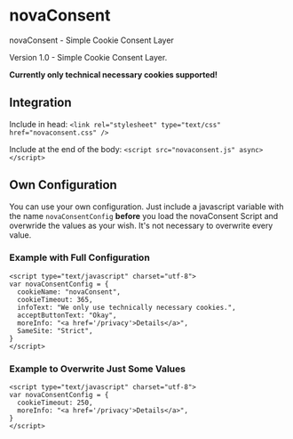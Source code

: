 # novaConsent
novaConsent - Simple Cookie Consent Layer

Version 1.0 - Simple Cookie Consent Layer.

**Currently only technical necessary cookies supported!**

## Integration

Include in head:
```<link rel="stylesheet" type="text/css" href="novaconsent.css" />```

Include at the end of the body:
```<script src="novaconsent.js" async></script>```

## Own Configuration

You can use your own configuration. Just include a javascript variable with the name ```novaConsentConfig``` **before** you load the novaConsent Script and overwride the values as your wish. It's not necessary to overwrite every value.

### Example with Full Configuration
```
<script type="text/javascript" charset="utf-8">
var novaConsentConfig = {
  cookieName: "novaConsent",
  cookieTimeout: 365,
  infoText: "We only use technically necessary cookies.",
  acceptButtonText: "Okay",
  moreInfo: "<a href='/privacy'>Details</a>",
  SameSite: "Strict",  
}
</script>
``` 

### Example to Overwrite Just Some Values
```
<script type="text/javascript" charset="utf-8">
var novaConsentConfig = {
  cookieTimeout: 250,
  moreInfo: "<a href='/privacy'>Details</a>",
}
</script>
``` 

